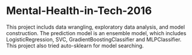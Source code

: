 # Mental-Health-in-Tech-2016
This project includs data wrangling, exploratory data analysis, and model construction. The prediction model is an 
ensemble model, which includes LogisticRegression, SVC, GradientBoostingClassifier and MLPClassifier. This project also tried
auto-sklearn for model searching.
